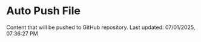 # Auto Push File

Content that will be pushed to GitHub repository.
Last updated: 07/01/2025, 07:36:27 PM